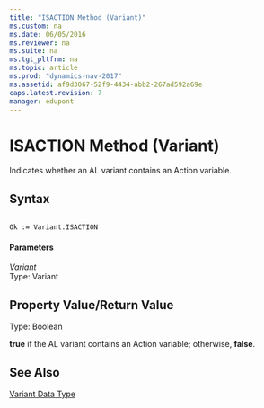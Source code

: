 ```yaml
---
title: "ISACTION Method (Variant)"
ms.custom: na
ms.date: 06/05/2016
ms.reviewer: na
ms.suite: na
ms.tgt_pltfrm: na
ms.topic: article
ms.prod: "dynamics-nav-2017"
ms.assetid: af9d3067-52f9-4434-abb2-267ad592a69e
caps.latest.revision: 7
manager: edupont
---
```

# ISACTION Method (Variant)
Indicates whether an AL variant contains an Action variable.  
  
## Syntax  
  
```  
  
Ok := Variant.ISACTION  
```  
  
#### Parameters  
 *Variant*  
 Type: Variant  
  
## Property Value/Return Value  
 Type: Boolean  
  
 **true** if the AL variant contains an Action variable; otherwise, **false**.  
  
## See Also  
 [Variant Data Type](Variant-Data-Type.md)
